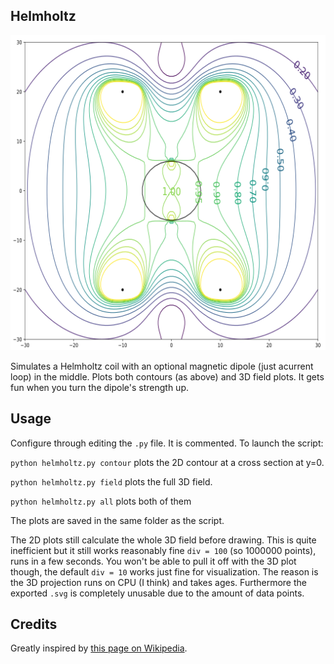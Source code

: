 ## Helmholtz

<p align="center">
<img src="img/contour.png">
</p>

Simulates a Helmholtz coil with an optional magnetic dipole (just acurrent loop)
in the middle. Plots both contours (as above) and 3D field plots. It gets fun 
when you turn the dipole's strength up.

## Usage

Configure through editing the `.py` file. It is commented. To launch the script:

`python helmholtz.py contour` plots the 2D contour at a cross section at y=0.

`python helmholtz.py field` plots the full 3D field.

`python helmholtz.py all` plots both of them

The plots are saved in the same folder as the script.

The 2D plots still calculate the whole 3D field before drawing. This is quite
inefficient but it still works reasonably fine `div = 100` (so 1000000 points),
runs in a few seconds.
You won't be able to pull it off with the 3D plot though, the default `div = 10`
works just fine for visualization. The reason is the 3D projection runs on CPU
(I think) and takes ages. Furthermore the exported `.svg` is completely unusable
due to the amount of data points.

## Credits

Greatly inspired by [this page on Wikipedia](https://commons.wikimedia.org/wiki/File:Helmholtz_coil,_B_magnitude_cross_section.svg).
